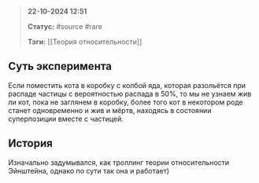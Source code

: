 > **22-10-2024 12:51**
> 
> **Статус:** #source #rare
> 
> **Тэги:** [[Теория относительности]]

## Суть эксперимента
Если поместить кота в коробку с колбой яда, которая разольётся при распаде частицы с вероятностью распада в 50%, то мы не узнаем жив ли кот, пока не заглянем в коробку, более того кот в некотором роде станет одновременно и жив и мёртв, находясь в состоянии суперпозиции вместе с частицей. 
## История
Изначально задумывался, как троллинг теории относительности Эйнштейна, однако по сути так она и работает) 
